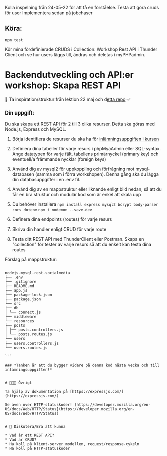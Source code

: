Kolla inspelning från 24-05-22 för att få en förståelse.
Testa att göra cruds för user
Implementera sedan på jobchaser

## Köra:

```
npm test
```

Kör mina fördefinierade CRUDS i Collection: Workshop Rest API i Thunder Client och se hur users läggs till, ändras och deletas i myPHPadmin.
## 

# Backendutveckling och API:er workshop: Skapa REST API

👋 Ta inspiration/struktur från lektion 22 maj och d[etta repo](https://github.com/chasacademy-sandra-larsson/nodejs-mysql-rest-socialmedia) ✅

### Din uppgift:

Du ska skapa ett REST API för 2 till 3 olika resurser. Detta ska göras med Node.js, Express och MySQL.

1. Börja identifiera de resurser du ska ha för [inlämningsuppgiften i kursen](https://chasacademy.instructure.com/courses/289/assignments/1706?module_item_id=8427)

2. Definiera dina tabeller för varje resurs i phpMyaAdmin eller SQL-syntax. Ange datatypen för varje fält, tabellens primärnyckel (primary key) och eventuell/a främmande nycklar (foreign keys)

3. Använd dig av mysql2 för uppkoppling och förfrågning mot mysql-databasen (samma som i förra workshopen). Denna gång ska du lägga din databasuppgifter i en .env fil.

4. Använd dig av en mappstruktur eller liknande enligt bild nedan, så att du får en bra struktur och modulär kod som är enkel att skala upp

5. Du behöver installera `npm install express mysql2 bcrypt body-parser cors dotenv` `npm i nodemon --save-dev`

6. Definera dina endpoints (routes) för varje resurs

7. Skriva din handler enligt CRUD för varje route

8. Testa ditt REST API med ThunderClient eller Postman. Skapa en "collection" för tester av varje resurs så att du enkelt kan testa dina routes

Förslag på mappstruktur:

````

nodejs-mysql-rest-socialmedia
├── .env
├── .gitignore
├── README.md
├── app.js
├── package-lock.json
├── package.json
└── src
├── db
│ └── connect.js
├── middleware
└── resources
├── posts
│ ├── posts.controllers.js
│ └── posts.routes.js
└── users
├── users.controllers.js
└── users.routes.js

```

### *Tanken är att du bygger vidare på denna kod nästa vecka och till inlämningsuppgiften!*


# 👩🏽‍💻 Övrigt

Ta hjälp av dokumentation på [https://expressjs.com/](https://expressjs.com/)

Se även över HTTP-statuskoder! [https://developer.mozilla.org/en-US/docs/Web/HTTP/Status](https://developer.mozilla.org/en-US/docs/Web/HTTP/Status)


# 💬 Diskutera/Bra att kunna

* Vad är ett REST API?
* Vad är CRUD?
* Ha koll på klient-server modellen, request/response-cykeln
* Ha koll på HTTP-statuskoder



````
